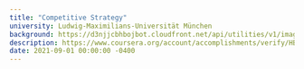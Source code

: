 ```yaml
---
title: "Competitive Strategy"
university: Ludwig-Maximilians-Universität München
background: https://d3njjcbhbojbot.cloudfront.net/api/utilities/v1/imageproxy/https://coursera-university-assets.s3.amazonaws.com/29/585a40772c11e4b72a291b07eac6df/Logo_gruen.png?auto=format%2Ccompress&dpr=1&w=80&h=80
description: https://www.coursera.org/account/accomplishments/verify/HBL76ELVPWZ2
date: 2021-09-01 00:00:00 -0400
---
```

